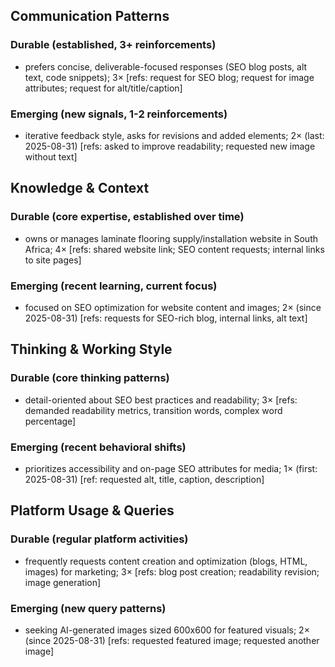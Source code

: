 ## Communication Patterns
### Durable (established, 3+ reinforcements)
- prefers concise, deliverable-focused responses (SEO blog posts, alt text, code snippets); 3× [refs: request for SEO blog; request for image attributes; request for alt/title/caption]

### Emerging (new signals, 1-2 reinforcements)
- iterative feedback style, asks for revisions and added elements; 2× (last: 2025-08-31) [refs: asked to improve readability; requested new image without text]

## Knowledge & Context
### Durable (core expertise, established over time)
- owns or manages laminate flooring supply/installation website in South Africa; 4× [refs: shared website link; SEO content requests; internal links to site pages]

### Emerging (recent learning, current focus)
- focused on SEO optimization for website content and images; 2× (since 2025-08-31) [refs: requests for SEO-rich blog, internal links, alt text]

## Thinking & Working Style
### Durable (core thinking patterns)
- detail-oriented about SEO best practices and readability; 3× [refs: demanded readability metrics, transition words, complex word percentage]

### Emerging (recent behavioral shifts)
- prioritizes accessibility and on-page SEO attributes for media; 1× (first: 2025-08-31) [ref: requested alt, title, caption, description]

## Platform Usage & Queries
### Durable (regular platform activities)
- frequently requests content creation and optimization (blogs, HTML, images) for marketing; 3× [refs: blog post creation; readability revision; image generation]

### Emerging (new query patterns)
- seeking AI-generated images sized 600x600 for featured visuals; 2× (since 2025-08-31) [refs: requested featured image; requested another image]